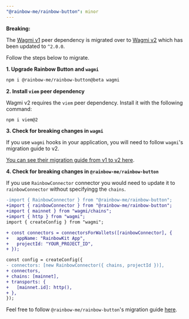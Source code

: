```yaml
---
"@rainbow-me/rainbow-button": minor
---
```


**Breaking:**

The [Wagmi v1](https://wagmi.sh) peer dependency is migrated over to [Wagmi v2](https://wagmi.sh/) which has been updated to `^2.0.0`.

Follow the steps below to migrate.

**1. Upgrade Rainbow Button and `wagmi`**

```bash
npm i @rainbow-me/rainbow-button@beta wagmi
```

**2. Install `viem` peer dependency**

Wagmi v2 requires the `viem` peer dependency. Install it with the following command:

```bash
npm i viem@2
```

**3. Check for breaking changes in `wagmi`**

If you use `wagmi` hooks in your application, you will need to follow `wagmi`'s migration guide to v2.

[You can see their migration guide from v1 to v2 here](https://wagmi.sh/react/guides/migrate-from-v1-to-v2).

**4. Check for breaking changes in `@rainbow-me/rainbow-button`**

If you use `RainbowConnector` connector you would need to update it to `rainbowConnector` without specifyingg the `chains`.

```diff
-import { RainbowConnector } from "@rainbow-me/rainbow-button";
+import { rainbowConnector } from "@rainbow-me/rainbow-button";
+import { mainnet } from "wagmi/chains";
+import { http } from "wagmi";
import { createConfig } from "wagmi";

+ const connectors = connectorsForWallets([rainbowConnector], {
+   appName: "RainbowKit App",
+   projectId: "YOUR_PROJECT_ID",
+ });

const config = createConfig({
- connectors: [new RainbowConnector({ chains, projectId })],
+ connectors,
+ chains: [mainnet],
+ transports: {
+   [mainnet.id]: http(),
+ },
});

```

Feel free to follow `@rainbow-me/rainbow-button`'s migration guide [here](https://www.rainbowkit.com/docs/migration-guide).
